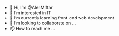 - 👋 Hi, I’m @AlenMiftar
- 👀 I’m interested in IT
- 🌱 I’m currently learning front-end web development
- 💞️ I’m looking to collaborate on ...
- 📫 How to reach me ...

<!---
AlenMiftar/AlenMiftar is a ✨ special ✨ repository because its `README.md` (this file) appears on your GitHub profile.
You can click the Preview link to take a look at your changes.
--->
